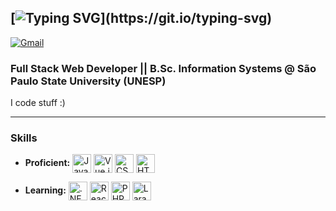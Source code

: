 <!-- Greeting -->
[![Typing SVG](https://readme-typing-svg.demolab.com?font=Cascadia+Code&size=30&duration=3000&pause=1000&color=1AD5F7&repeat=false&width=600&height=45&lines=Greetings%2C+I'm+Giovanni+Bozzini!)](https://git.io/typing-svg)
--
[![Gmail](https://img.shields.io/badge/-giovanni.bns@gmail.com-c14438?style=flat&logo=Gmail&logoColor=white)](mailto:giovanni.bns@gmail.com)

<!-- Introduction -->
<h3>Full Stack Web Developer || B.Sc. Information Systems @ São Paulo State University (UNESP)</h3>

I code stuff :)

---

### Skills
- **Proficient:**
  <span><img src="https://img.shields.io/badge/JavaScript-323330?style=for-the-badge&logo=javascript&logoColor=F7DF1E" alt="JavaScript logo" title="JavaScript" height="30" align="center"/></span>
  <span><img src="https://img.shields.io/badge/Vue.js-35495E?style=for-the-badge&logo=vue.js&logoColor=4FC08D" alt="Vue.js logo" title="Vue.js" height="30" align="center"/></span>
  <span><img src="https://img.shields.io/badge/CSS-1572B6?style=for-the-badge&logo=css3&logoColor=white" alt="CSS logo" title="CSS" height="30" align="center"/></span>
  <span><img src="https://img.shields.io/badge/HTML-E34F26?style=for-the-badge&logo=html5&logoColor=white" alt="HTML logo" title="HTML" height="30" align="center"/></span>

- **Learning:**
  <span><img src="https://img.shields.io/badge/.NET-512BD4?style=for-the-badge&logo=dotnet&logoColor=white" alt=".NET logo" title=".NET" height="30" align="center"/></span>
  <span><img src="https://img.shields.io/badge/React-20232A?style=for-the-badge&logo=react&logoColor=61DAFB" alt="ReactJS logo" title="ReactJS" height="30" align="center"/></span>
  <span><img src="https://img.shields.io/badge/PHP-777BB4?style=for-the-badge&logo=php&logoColor=white" alt="PHP logo" title="PHP" height="30" align="center"/></span>
  <span><img src="https://img.shields.io/badge/Laravel-FF2D20?style=for-the-badge&logo=laravel&logoColor=white" alt="Laravel logo" title="Laravel" height="30" align="center"/></span>
